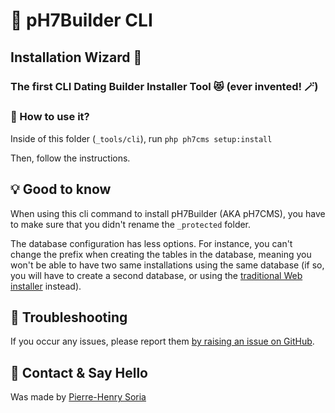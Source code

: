 # 🚀 pH7Builder CLI

## Installation Wizard  🧙

### The first CLI Dating Builder Installer Tool 😻 (ever invented! 🪄)

### 🤔 How to use it?

Inside of this folder (`_tools/cli`), run `php ph7cms setup:install`

Then, follow the instructions.

## 💡 Good to know

When using this cli command to install pH7Builder (AKA pH7CMS), you have to make sure that you didn't rename
the `_protected` folder.

The database configuration has less options. For instance, you can't change the prefix when creating the tables in the
database, meaning you won't be able to have two same installations using the same database (if so, you will have to
create a second database, or using the [traditional Web installer](http://ph7cms.com/doc/en/insall) instead).

## 🤕 Troubleshooting

If you occur any issues, please report
them [by raising an issue on GitHub](https://github.com/pH7Software/pH7-Social-Dating-CMS/issues).

## 👋 Contact & Say Hello

Was made by [Pierre-Henry Soria](https://www.linkedin.com/in/ph7enry)
